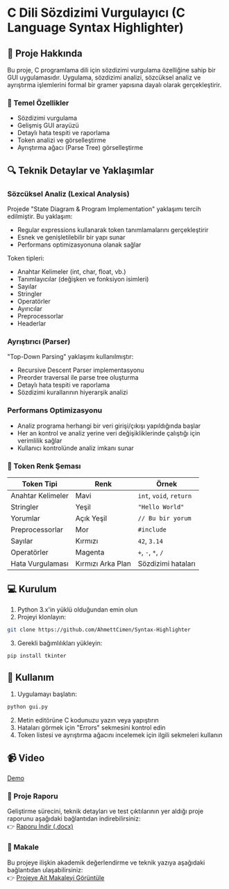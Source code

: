 # C Dili Sözdizimi Vurgulayıcı (C Language Syntax Highlighter)

## 📝 Proje Hakkında

Bu proje, C programlama dili için sözdizimi vurgulama özelliğine sahip bir GUI uygulamasıdır. Uygulama, sözdizimi analizi, sözcüksel analiz ve ayrıştırma işlemlerini formal bir gramer yapısına dayalı olarak gerçekleştirir.

### 🎯 Temel Özellikler

- Sözdizimi vurgulama
- Gelişmiş GUI arayüzü
- Detaylı hata tespiti ve raporlama
- Token analizi ve görselleştirme
- Ayrıştırma ağacı (Parse Tree) görselleştirme

## 🔍 Teknik Detaylar ve Yaklaşımlar

### Sözcüksel Analiz (Lexical Analysis)

Projede "State Diagram & Program Implementation" yaklaşımı tercih edilmiştir. Bu yaklaşım:

- Regular expressions kullanarak token tanımlamalarını gerçekleştirir
- Esnek ve genişletilebilir bir yapı sunar
- Performans optimizasyonuna olanak sağlar

Token tipleri:

- Anahtar Kelimeler (int, char, float, vb.)
- Tanımlayıcılar (değişken ve fonksiyon isimleri)
- Sayılar
- Stringler
- Operatörler
- Ayırıcılar
- Preprocessorlar
- Headerlar

### Ayrıştırıcı (Parser)

"Top-Down Parsing" yaklaşımı kullanılmıştır:

- Recursive Descent Parser implementasyonu
- Preorder traversal ile parse tree oluşturma
- Detaylı hata tespiti ve raporlama
- Sözdizimi kurallarının hiyerarşik analizi

### Performans Optimizasyonu

- Analiz programa herhangi bir veri girişi/çıkışı yapıldığında başlar
- Her an kontrol ve analiz yerine veri değişikliklerinde çalıştığı için verimlilik sağlar
- Kullanıcı kontrolünde analiz imkanı sunar

### 🎨 Token Renk Şeması

| Token Tipi             | Renk              | Örnek                   |
| ---------------------- | ----------------- | ----------------------- |
| Anahtar Kelimeler      | Mavi              | `int`, `void`, `return` |
| Stringler              | Yeşil             | `"Hello World"`         |
| Yorumlar               | Açık Yeşil        | `// Bu bir yorum`       |
| Preprocessorlar        | Mor               | `#include`              |
| Sayılar                | Kırmızı           | `42`, `3.14`            |
| Operatörler            | Magenta           | `+`, `-`, `*`, `/`      |
| Hata Vurgulaması       | Kırmızı Arka Plan | Sözdizimi hataları      |

## 💻 Kurulum

1. Python 3.x'in yüklü olduğundan emin olun
2. Projeyi klonlayın:

```bash
git clone https://github.com/AhmettCimen/Syntax-Highlighter
```

3. Gerekli bağımlılıkları yükleyin:

```bash
pip install tkinter
```

## 🚀 Kullanım

1. Uygulamayı başlatın:

```bash
python gui.py
```

2. Metin editörüne C kodunuzu yazın veya yapıştırın
3. Hataları görmek için "Errors" sekmesini kontrol edin
4. Token listesi ve ayrıştırma ağacını incelemek için ilgili sekmeleri kullanın

## 📹 Video
[Demo](https://youtu.be/YMSuiHKyzNw)

### 📘 Proje Raporu  
Geliştirme sürecini, teknik detayları ve test çıktılarının yer aldığı proje raporunu aşağıdaki bağlantıdan indirebilirsiniz:  
👉 [Raporu İndir (.docx)](https://github.com/AhmettCimen/Syntax-Highlighter/raw/main/Rapor.docx)

### 📰 Makale  
Bu projeye ilişkin akademik değerlendirme ve teknik yazıya aşağıdaki bağlantıdan ulaşabilirsiniz:  
👉 [Projeye Ait Makaleyi Görüntüle](https://medium.com/@kalradyanineniyisi/real-time-syntax-highlighter-528f52371383)

